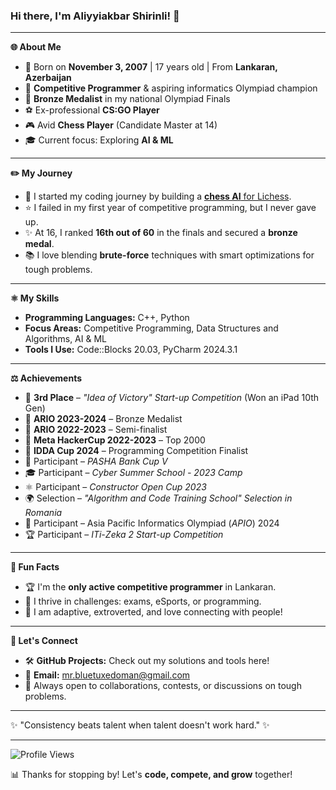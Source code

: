 ### Hi there, I'm **Aliyyiakbar Shirinli**! 👋

---

**🌐 About Me**

- 📅 Born on **November 3, 2007** | 17 years old | From **Lankaran, Azerbaijan**
- 🔫 **Competitive Programmer** & aspiring informatics Olympiad champion
- 🏅 **Bronze Medalist** in my national Olympiad Finals
- ⚽ Ex-professional **CS:GO Player**
- 🎮 Avid **Chess Player** (Candidate Master at 14)
- 🎓 Current focus: Exploring **AI & ML**

---

**✏️ My Journey**

- 🧪 I started my coding journey by building a [**chess AI** for Lichess](https://lichess.org/@/xdmanbot).
- ⭐ I failed in my first year of competitive programming, but I never gave up.
- ✨ At 16, I ranked **16th out of 60** in the finals and secured a **bronze medal**.
- 📚 I love blending **brute-force** techniques with smart optimizations for tough problems.

---

**⚛ My Skills**

- **Programming Languages:** C++, Python
- **Focus Areas:** Competitive Programming, Data Structures and Algorithms, AI & ML
- **Tools I Use:** Code::Blocks 20.03, PyCharm 2024.3.1

---

**⚖️ Achievements**

- 🏅 **3rd Place** – *"Idea of Victory" Start-up Competition* (Won an iPad 10th Gen)
- 🥉 **ARIO 2023-2024** – Bronze Medalist
- 🥉 **ARIO 2022-2023** – Semi-finalist
- 🔮 **Meta HackerCup 2022-2023** – Top 2000
- 🔬 **IDDA Cup 2024** – Programming Competition Finalist
- 📅 Participant – *PASHA Bank Cup V*
- 🎓 Participant – *Cyber Summer School - 2023 Camp*
- ⚛ Participant – *Constructor Open Cup 2023*
- 🌍 Selection – *"Algorithm and Code Training School" Selection in Romania*
- 🔰 Participant – Asia Pacific Informatics Olympiad (*APIO*) 2024
- 🏆 Participant – *ITi-Zeka 2 Start-up Competition*

---

**🌟 Fun Facts**

- 🏆 I'm the **only active competitive programmer** in Lankaran.
- 🎉 I thrive in challenges: exams, eSports, or programming.
- 📅 I am adaptive, extroverted, and love connecting with people!

---

**🔗 Let's Connect**

- 🛠️ **GitHub Projects:** Check out my solutions and tools here!
- 📧 **Email:** mr.bluetuxedoman@gmail.com
- 💼 Always open to collaborations, contests, or discussions on tough problems.

---

✨ "Consistency beats talent when talent doesn't work hard." ✨

---

![Profile Views](https://komarev.com/ghpvc/?username=aliyyiakbar&style=flat-square&color=blue)

📊 Thanks for stopping by! Let's **code, compete, and grow** together!
